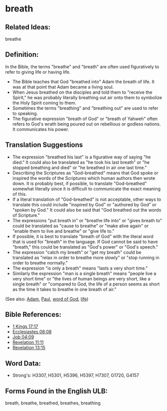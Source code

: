# breath

## Related Ideas:

breathe

## Definition:

In the Bible, the terms "breathe" and "breath" are often used figuratively to refer to giving life or having life.

* The Bible teaches that God "breathed into" Adam the breath of life. It was at that point that Adam became a living soul.
* When Jesus breathed on the disciples and told them to "receive the Spirit," he was probably literally breathing out air onto them to symbolize the Holy Spirit coming to them.
* Sometimes the terms "breathing" and "breathing out" are used to refer to speaking.
* The figurative expression "breath of God" or "breath of Yahweh" often refers to God's wrath being poured out on rebellious or godless nations. It communicates his power.

## Translation Suggestions

* The expression "breathed his last" is a figurative way of saying "he died." It could also be translated as "he took his last breath" or "he stopped breathing and died" or "he breathed in air one last time."
* Describing the Scriptures as "God-breathed" means that God spoke or inspired the words of the Scriptures which human authors then wrote down. It is probably best, if possible, to translate "God-breathed" somewhat literally since it is difficult to communicate the exact meaning of this.
* If a literal translation of "God-breathed" is not acceptable, other ways to translate this could include "inspired by God" or "authored by God" or "spoken by God." It could also be said that "God breathed out the words of Scripture."
* The expressions "put breath in" or "breathe life into" or "gives breath to" could be translated as "cause to breathe" or "make alive again" or "enable them to live and breathe" or "give life to."
* If possible, it is best to translate "breath of God" with the literal word that is used for "breath" in the language. If God cannot be said to have "breath," this could be translated as "God's power" or "God's speech."
* The expression "catch my breath" or "get my breath" could be translated as "relax in order to breathe more slowly" or "stop running in order to breathe normally."
* The expression "is only a breath" means "lasts a very short time."
* Similarly the expression "man is a single breath" means "people live a very short time" or "the lives of human beings are very short, like a single breath" or "compared to God, the life of a person seems as short as the time it takes to breathe in one breath of air."

(See also: [Adam](../names/adam.md), [Paul](../names/paul.md), [word of God](../kt/wordofgod.md), [life](../kt/life.md))

## Bible References:

* [1 Kings 17:17](rc://en/tn/help/1ki/17/17)
* [Ecclesiastes 08:08](rc://en/tn/help/ecc/08/08)
* [Job 04:09](rc://en/tn/help/job/04/09)
* [Revelation 11:11](rc://en/tn/help/rev/11/11)
* [Revelation 13:15](rc://en/tn/help/rev/13/15)

## Word Data:

* Strong's: H3307, H5301, H5396, H5397, H7307, G1720, G4157

## Forms Found in the English ULB:

breath, breathe, breathed, breathes, breathing
